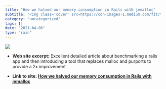 ```yaml
---
title: "How we halved our memory consumption in Rails with jemalloc"
subtitle: "<img class='cover' src=https://cdn-images-1.medium.com/fit/t/4126/558/1*5_8rjKsA103kQL0yWb49Xw.png>"
category: "uncategorized"
tags: []
date: "2021-04-06"
type: "rain"
---
```

<img class="cover" src=https://cdn-images-1.medium.com/fit/t/4126/558/1*5_8rjKsA103kQL0yWb49Xw.png>



* **Web site excerpt:** Excellent detailed article about benchmarking a rails app and then introducing a tool that replaces malloc and purports to provide a 2x improvement

* **Link to site:** **[How we halved our memory consumption in Rails with jemalloc](https://link.medium.com/0oNpyGJ4gR)**